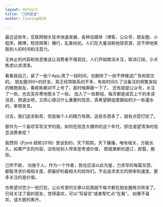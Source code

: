 ```yaml
---
layout: default
title: "沉默是金"
author: liuning0820

---
```


最近这些年，互联网相关技术快速发展，各种自媒体（博客，公众号，朋友圈，小程序，微博，短视频等）横行，乱象纷扰。人们在大量消耗地球资源，还不停地索取别人的时间和注意力。

无休止的内容和信息推送让消费者不堪其扰，人们开始取消关注，取消订阅，少点焦虑以求清净。

看看我自己，装了一些个App,用了一段时间，也删除了一些不停推送广告和软文的。
朋友圈360+的好友，真正经常联系的不多，有些时间久了没备注的频繁发帖的微商朋友，看昵称都对不上号了，是时候屏蔽一下了。
还有就是公众号，关注了一些，也去芜存菁地取关了一些。
加入了一些群组，每天都是成百上千的未读消息，想退出吧，又担心错过什么重要的信息，真希望群组里跟帖的少一些灌水的，审慎发言。

过去，我们追求新奇，但是每个人的精力有限，这些东西多了，就有点受打扰了。

那作为一个喜欢写写文字的我，如何在信息大爆炸的这个年代，抓住渴望清净的信息消费者呢？

我赞同《Fjord 趋势2019》里谈到的，天下熙熙，天下攘攘，唯有相关，方能长久。如果产生的内容，没有给别人带来思考或价值，
那就果断的退订，卸载，删除。

己所不欲， 勿施于人。作为一个作者，我也应该以此为鉴，力求写的每篇东西，都能寻求价值相关度，把最好的最相关的给你们。不会追求发文的频率和速度，更多关注的是价值。

也希望对您少一些打扰，公众号里的文章以后我就不每次都在朋友圈再次转发了。已经关注了我的朋友，觉得喜欢，可以“写留言”或者帮忙点“在看”。
如果不喜欢，请大胆的离开。
